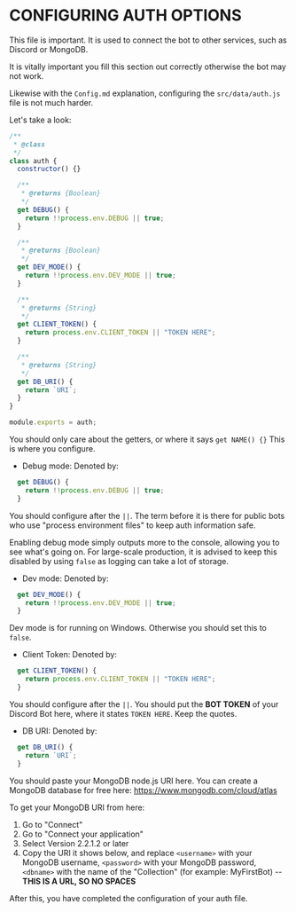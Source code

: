 # CONFIGURING AUTH OPTIONS

This file is important. It is used to connect the bot to other services, such as Discord or MongoDB.

It is vitally important you fill this section out correctly otherwise the bot may not work.

Likewise with the `Config.md` explanation, configuring the `src/data/auth.js` file is not much harder.

Let's take a look:

```js
/**
 * @class
 */
class auth {
  constructor() {}

  /**
   * @returns {Boolean}
   */
  get DEBUG() {
    return !!process.env.DEBUG || true;
  }

  /**
   * @returns {Boolean}
   */
  get DEV_MODE() {
    return !!process.env.DEV_MODE || true;
  }

  /**
   * @returns {String}
   */
  get CLIENT_TOKEN() {
    return process.env.CLIENT_TOKEN || "TOKEN HERE";
  }

  /**
   * @returns {String}
   */
  get DB_URI() {
    return `URI`;
  }
}

module.exports = auth;
```

You should only care about the getters, or where it says `get NAME() {}`
This is where you configure.

- Debug mode:
  Denoted by:

```js
  get DEBUG() {
    return !!process.env.DEBUG || true;
  }
```

You should configure after the `||`. The term before it is there for public bots who use "process environment files" to keep auth information safe.

Enabling debug mode simply outputs more to the console, allowing you to see what's going on. For large-scale production, it is advised to keep this disabled by using `false` as logging can take a lot of storage.

- Dev mode:
  Denoted by:

```js
  get DEV_MODE() {
    return !!process.env.DEV_MODE || true;
  }
```

Dev mode is for running on Windows. Otherwise you should set this to `false`.

- Client Token:
  Denoted by:

```js
  get CLIENT_TOKEN() {
    return process.env.CLIENT_TOKEN || "TOKEN HERE";
  }
```

You should configure after the `||`. You should put the **BOT TOKEN** of your Discord Bot here, where it states `TOKEN HERE`. Keep the quotes.

- DB URI:
  Denoted by:

```js
  get DB_URI() {
    return `URI`;
  }
```

You should paste your MongoDB node.js URI here.
You can create a MongoDB database for free here:
https://www.mongodb.com/cloud/atlas

To get your MongoDB URI from here:

1. Go to "Connect"
2. Go to "Connect your application"
3. Select Version 2.2.1.2 or later
4. Copy the URI it shows below, and replace `<username>` with your MongoDB username, `<password>` with your MongoDB password, `<dbname>` with the name of the "Collection" (for example: MyFirstBot) -- **THIS IS A URL, SO NO SPACES**

After this, you have completed the configuration of your auth file.

